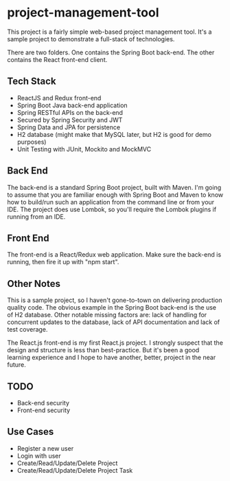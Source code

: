 # project-management-tool
This project is a fairly simple web-based project management tool. 
It's a sample project to demonstrate a full-stack of technologies.

There are two folders. 
One contains the Spring Boot back-end.
The other contains the React front-end client.

## Tech Stack
* ReactJS and Redux front-end
* Spring Boot Java back-end application
* Spring RESTful APIs on the back-end
* Secured by Spring Security and JWT
* Spring Data and JPA for persistence
* H2 database (might make that MySQL later, but H2 is good for demo purposes)
* Unit Testing with JUnit, Mockito and MockMVC

## Back End
The back-end is a standard Spring Boot project, built with Maven. 
I'm going to assume that you are familiar enough with Spring Boot 
and Maven to know how to build/run such an application from the command line 
or from your IDE.
The project does use Lombok, so you'll require the Lombok plugins if running from an IDE.

## Front End
The front-end is a React/Redux web application.
Make sure the back-end is running, then fire it up with "npm start". 

## Other Notes
This is a sample project, so I haven't gone-to-town on delivering production quality code.
The obvious example in the Spring Boot back-end is the use of H2 database.
Other notable missing factors are: lack of handling for concurrent updates to the database, lack of API documentation and lack of test coverage.

The React.js front-end is my first React.js project. 
I strongly suspect that the design and structure is less than best-practice.
But it's been a good learning experience and I hope to have another, better, project in the near future.

## TODO
* Back-end security
* Front-end security

## Use Cases
* Register a new user
* Login with user
* Create/Read/Update/Delete Project
* Create/Read/Update/Delete Project Task
